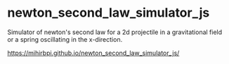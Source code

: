 # newton_second_law_simulator_js
Simulator of newton's second law for a 2d projectile in a gravitational field or a spring oscillating in the x-direction.

https://mihirbpi.github.io/newton_second_law_simulator_js/
